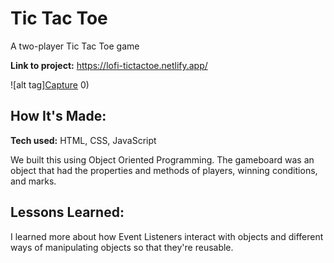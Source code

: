 # Tic Tac Toe
A two-player Tic Tac Toe game

**Link to project:** https://lofi-tictactoe.netlify.app/

![alt tag][Capture](https://user-images.githubusercontent.com/102004376/166243941-ab38fced-b19d-408b-aa93-a075ccc5ce63.JPG)
0)

## How It's Made:

**Tech used:** HTML, CSS, JavaScript

We built this using Object Oriented Programming. The gameboard was an object that had the properties and methods of players, winning conditions, and marks.

## Lessons Learned:

I learned more about how Event Listeners interact with objects and different ways of manipulating objects so that they're reusable.
